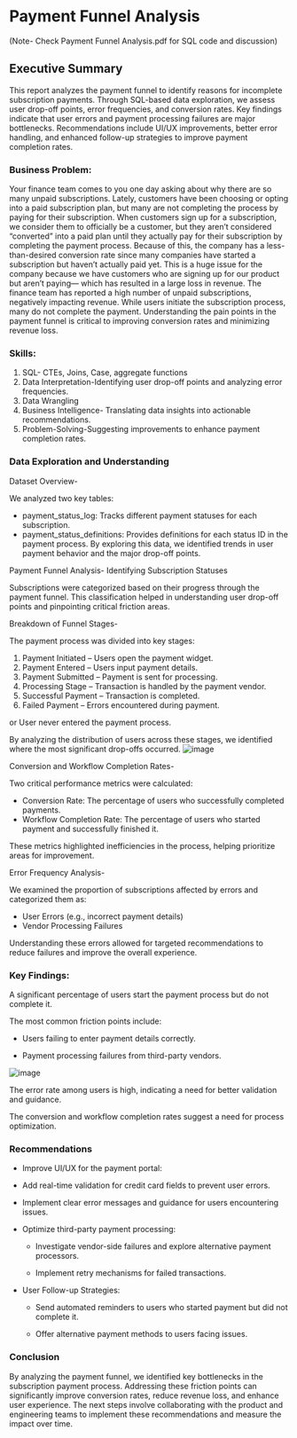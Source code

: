 # Payment Funnel Analysis
(Note- Check Payment Funnel Analysis.pdf for SQL code and discussion)
## Executive Summary

This report analyzes the payment funnel to identify reasons for incomplete subscription payments. Through SQL-based data exploration, we assess user drop-off points, error frequencies, and conversion rates. Key findings indicate that user errors and payment processing failures are major bottlenecks. Recommendations include UI/UX improvements, better error handling, and enhanced follow-up strategies to improve payment completion rates.

### Business Problem:
Your finance team comes to you one day asking about why there are so many unpaid subscriptions. Lately, customers have been choosing or opting into a paid subscription plan, but many are not completing the process by paying for their subscription. When customers sign up for a subscription, we consider them to officially be a customer, but they aren’t considered “converted” into a paid plan until they actually pay for their subscription by completing the payment process. Because of this, the company has a less-than-desired conversion rate since many companies have started a subscription but haven’t actually paid yet. This is a huge issue for the company because we have customers who are signing up for our product but aren’t paying— which has resulted in a large loss in revenue. The finance team has reported a high number of unpaid subscriptions, negatively impacting revenue. While users initiate the subscription process, many do not complete the payment. Understanding the pain points in the payment funnel is critical to improving conversion rates and minimizing revenue loss.

### Skills:

1. SQL- CTEs, Joins, Case, aggregate functions 
2. Data Interpretation-Identifying user drop-off points and analyzing error frequencies.
3. Data Wrangling
4. Business Intelligence- Translating data insights into actionable recommendations.
5. Problem-Solving-Suggesting improvements to enhance payment completion rates.

### Data Exploration and Understanding

Dataset Overview-

We analyzed two key tables:
- payment_status_log: Tracks different payment statuses for each subscription.
- payment_status_definitions: Provides definitions for each status ID in the payment process.
By exploring this data, we identified trends in user payment behavior and the major drop-off points.

Payment Funnel Analysis-
Identifying Subscription Statuses

Subscriptions were categorized based on their progress through the payment funnel. This classification helped in understanding user drop-off points and pinpointing critical friction areas.

Breakdown of Funnel Stages-

The payment process was divided into key stages:

1. Payment Initiated – Users open the payment widget.
2. Payment Entered – Users input payment details.
3. Payment Submitted – Payment is sent for processing.
4. Processing Stage – Transaction is handled by the payment vendor.
5. Successful Payment – Transaction is completed.
6. Failed Payment – Errors encountered during payment.
   
or User never entered the payment process.

By analyzing the distribution of users across these stages, we identified where the most significant drop-offs occurred.
![image](https://github.com/user-attachments/assets/a4c0d4de-db95-4a40-81b9-03aee8e76ca6)


Conversion and Workflow Completion Rates-

Two critical performance metrics were calculated:

- Conversion Rate: The percentage of users who successfully completed payments.
- Workflow Completion Rate: The percentage of users who started payment and successfully finished it.

These metrics highlighted inefficiencies in the process, helping prioritize areas for improvement.

Error Frequency Analysis-

We examined the proportion of subscriptions affected by errors and categorized them as:
- User Errors (e.g., incorrect payment details)
- Vendor Processing Failures
  
Understanding these errors allowed for targeted recommendations to reduce failures and improve the overall experience.

### Key Findings:

A significant percentage of users start the payment process but do not complete it.

The most common friction points include:

- Users failing to enter payment details correctly.

- Payment processing failures from third-party vendors.

![image](https://github.com/user-attachments/assets/85677e46-ab45-4c63-a6e0-e798d08c792f)



The error rate among users is high, indicating a need for better validation and guidance.

The conversion and workflow completion rates suggest a need for process optimization.


### Recommendations

- Improve UI/UX for the payment portal:

- Add real-time validation for credit card fields to prevent user errors.

- Implement clear error messages and guidance for users encountering issues.

- Optimize third-party payment processing:

   - Investigate vendor-side failures and explore alternative payment processors.

   - Implement retry mechanisms for failed transactions.

- User Follow-up Strategies:

   - Send automated reminders to users who started payment but did not complete it.

   - Offer alternative payment methods to users facing issues.

### Conclusion

By analyzing the payment funnel, we identified key bottlenecks in the subscription payment process. Addressing these friction points can significantly improve conversion rates, reduce revenue loss, and enhance user experience. The next steps involve collaborating with the product and engineering teams to implement these recommendations and measure the impact over time.

